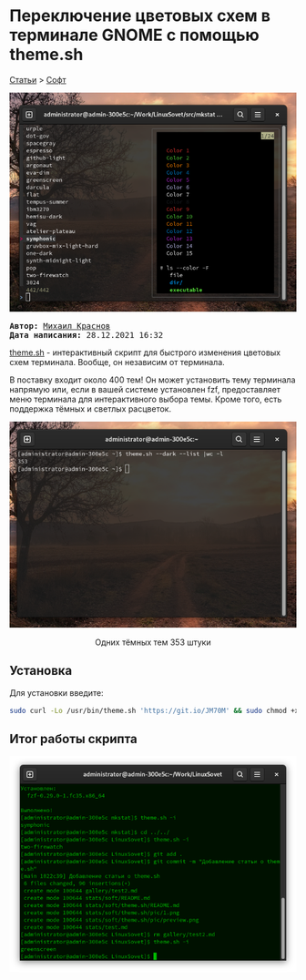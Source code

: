 # Переключение цветовых схем в терминале GNOME с помощью theme.sh

[Статьи](../../stats.md) > [Софт](../README.md)

<a href="pic/preview.png"><img src="pic/preview.png"></a>

<pre>
<strong>Автор:</strong> <a href='/LinuxSovet/Group/authors.d/Linuxoid85.html'>Михаил Краснов</a>
<strong>Дата написания:</strong> 28.12.2021 16:32
</pre>

[theme.sh](https://github.com/lemnos/theme.sh) - интерактивный скрипт для быстрого изменения цветовых схем терминала. Вообще, он независим от терминала.

В поставку входит около 400 тем! Он может установить тему терминала напрямую или, если в вашей системе установлен fzf, предоставляет меню терминала для интерактивного выбора темы. Кроме того, есть поддержка тёмных и светлых расцветок.

<p align="center"><a href="pic/1.png"><img src="pic/1.png"></a></p>

<p align="center">Одних тёмных тем 353 штуки</p>

## Установка

Для установки введите:

```bash
sudo curl -Lo /usr/bin/theme.sh 'https://git.io/JM70M' && sudo chmod +x /usr/bin/theme.sh
```

## Итог работы скрипта

<p align="center"><a href="pic/2.png"><img src="pic/2.png"></a></p>
